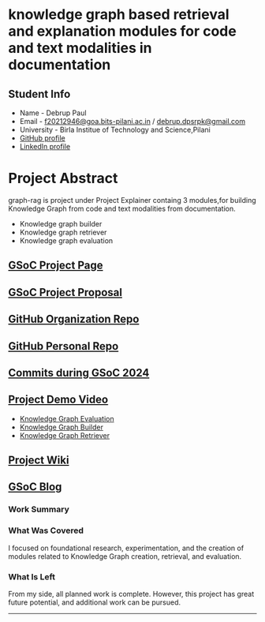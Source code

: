 # knowledge graph based retrieval and explanation modules for code and text modalities in documentation
## Student Info
  * Name - Debrup Paul
  * Email - f20212946@goa.bits-pilani.ac.in / debrup.dpsrpk@gmail.com
  * University - Birla Institue of Technology and Science,Pilani
  * [GitHub profile](https://github.com/debrupf2946)
  * [LinkedIn profile]( https://www.linkedin.com/in/debrup-paul-599158227/)

# Project Abstract
graph-rag is project under Project Explainer containg 3 modules,for building Knowledge Graph from code and text modalities from documentation.
- Knowledge graph builder
- Knowledge graph retriever
- Knowledge graph evaluation

## [GSoC Project Page](https://summerofcode.withgoogle.com/programs/2024/projects/jf5D7VwU)

## [GSoC Project Proposal](http://LinikToYourGSoCProjectProposal)

## [GitHub Organization Repo](https://github.com/c2siorg/Project-Explainer)

## [GitHub Personal Repo](https://github.com/c2siorg/Project-Explainer/tree/main)

## [Commits during GSoC 2024](https://github.com/c2siorg/Project-Explainer/pulls?q=is%3Apr+author%3Adebrupf2946+)

## [Project Demo Video]()
- [Knowledge Graph Evaluation](https://github.com/c2siorg/Project-Explainer/blob/main/graph_rag/evaluation/README.MD)
- [Knowledge Graph Builder](https://github.com/c2siorg/Project-Explainer/blob/main/graph_rag/graph_builder/README.MD)
- [Knowledge Graph Retriever](https://github.com/c2siorg/Project-Explainer/blob/main/graph_rag/graph_retrieval/README.MD)

## [Project Wiki](https://github.com/c2siorg/Project-Explainer/blob/main/README.md)

## [GSoC Blog](https://medium.com/@QuantiPhy/road-to-graph-rag-f729c85e7807)

### Work Summary


### What Was Covered
I focused on foundational research, experimentation, and the creation of modules related to Knowledge Graph creation, retrieval, and evaluation.

### What Is Left

From my side, all planned work is complete. However, this project has great future potential, and additional work can be pursued.

---